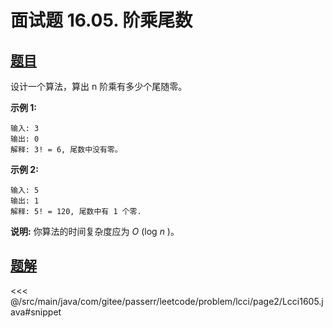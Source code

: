 # 面试题 16.05. 阶乘尾数

## [题目](https://leetcode.cn/problems/factorial-zeros-lcci/)
设计一个算法，算出 n 阶乘有多少个尾随零。

**示例 1:**

```
输入: 3
输出: 0
解释: 3! = 6, 尾数中没有零。
```

**示例 2:**

```
输入: 5
输出: 1
解释: 5! = 120, 尾数中有 1 个零.
```

**说明:** 你算法的时间复杂度应为 *O* (log *n* )。


## [题解](https://github.com/PasseRR/JavaLeetCode/blob/master/src/main/java/com/gitee/passerr/leetcode/problem/lcci/page2/Lcci1605.java)

<<< @/src/main/java/com/gitee/passerr/leetcode/problem/lcci/page2/Lcci1605.java#snippet
